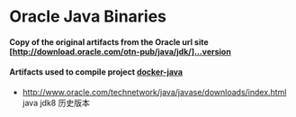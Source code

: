 # Oracle Java Binaries

#### Copy of the original artifacts from the Oracle url site [http://download.oracle.com/otn-pub/java/jdk/]...version

#### Artifacts used to compile project [docker-java]


[http://download.oracle.com/otn-pub/java/jdk/]: http://download.oracle.com/otn-pub/java/jdk/
[docker-java]: https://github.com/frekele/docker-java

- http://www.oracle.com/technetwork/java/javase/downloads/index.html
java jdk8  历史版本
